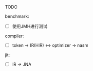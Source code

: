 TODO

benchmark:

- [ ] 使用JMH进行测试

compiler:

- [ ] token -> IR(HIR) <-> optimizer -> nasm

jit:

- [ ] IR -> JNA
